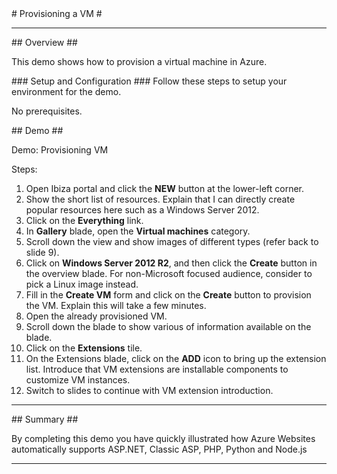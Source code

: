 ﻿<a name="title" />
# Provisioning a VM #

---
<a name="Overview" />
## Overview ##

This demo shows how to provision a virtual machine in Azure.

<a name="Setup" />
### Setup and Configuration ###
Follow these steps to setup your environment for the demo.

No prerequisites.

<a name="Demo" />
## Demo ##

Demo: Provisioning VM

Steps:

1. Open Ibiza portal and click the **NEW** button at the lower-left corner.
2. Show the short list of resources. Explain that I can directly create popular resources here such as a Windows Server 2012.
3. Click on the **Everything** link.
4. In **Gallery** blade, open the **Virtual machines** category.
5. Scroll down the view and show images of different types (refer back to slide 9).
6. Click on **Windows Server 2012 R2**, and then click the **Create** button in the overview blade. For non-Microsoft focused audience, consider to pick a Linux image instead.
7. Fill in the **Create VM** form and click on the **Create** button to provision the VM. Explain this will take a few minutes.
8. Open the already provisioned VM.
9. Scroll down the blade to show various of information available on the blade.
10. Click on the **Extensions** tile. 
11. On the Extensions blade, click on the **ADD** icon to bring up the extension list. Introduce that VM extensions are installable components to customize VM instances. 
12. Switch to slides to continue with VM extension introduction. 

---

<a name="summary" />
## Summary ##

By completing this demo you have quickly illustrated how Azure Websites automatically supports ASP.NET, Classic ASP, PHP, Python and Node.js

---
